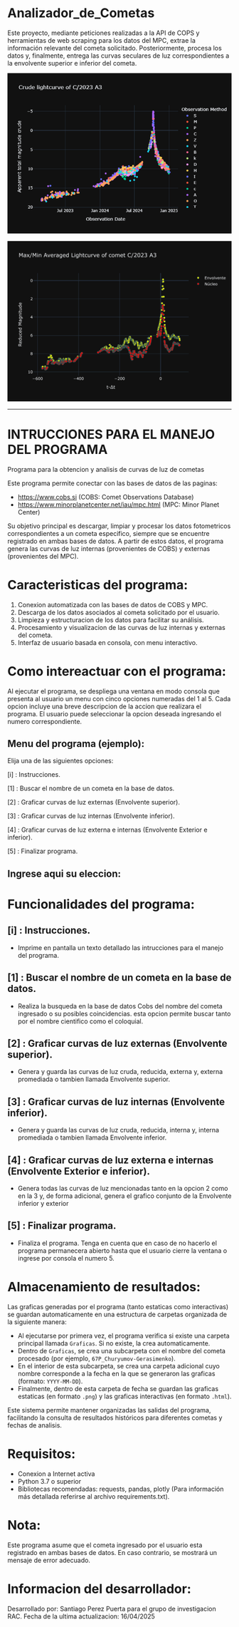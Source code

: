 # Analizador_de_Cometas
 
Este proyecto, mediante peticiones realizadas a la API de COPS y herramientas de web scraping para los datos del MPC, extrae la información relevante del cometa solicitado. Posteriormente, procesa los datos y, finalmente, entrega las curvas seculares de luz correspondientes a la envolvente superior e inferior del cometa.

![Curva de luz cruda](https://github.com/sperezp23/Analizador_de_cometas/blob/deba4ec91a3e0fbb8f272e9894c83297d6641207/Graficas/C_2023%20A3/2025-01-04/Crude%20lightcurve%20of%20C_2023%20A3__2025-01-04.png)


![Curva de Luz procesada](https://github.com/sperezp23/Analizador_de_cometas/blob/deba4ec91a3e0fbb8f272e9894c83297d6641207/Graficas/C_2023%20A3/2025-01-04/Max_Min%20Averaged%20Lightcurve%20of%20comet%20C_2023%20A3__2025-01-04.png)

---


# **INTRUCCIONES PARA EL MANEJO DEL PROGRAMA**



Programa para la obtencion y analisis de curvas de luz de cometas

Este programa permite conectar con las bases de datos de las paginas:
- https://www.cobs.si (COBS: Comet Observations Database)
- https://www.minorplanetcenter.net/iau/mpc.html (MPC: Minor Planet Center)

Su objetivo principal es descargar, limpiar y procesar los datos fotometricos correspondientes a un cometa especifico, siempre que se encuentre registrado en ambas bases de datos.
A partir de estos datos, el programa genera las curvas de luz internas (provenientes de COBS) y externas (provenientes del MPC).



Caracteristicas del programa:
=============================

1. Conexion automatizada con las bases de datos de COBS y MPC.
2. Descarga de los datos asociados al cometa solicitado por el usuario.
3. Limpieza y estructuracion de los datos para facilitar su análisis.
4. Procesamiento y visualizacion de las curvas de luz internas y externas del cometa.
5. Interfaz de usuario basada en consola, con menu interactivo.



Como intereactuar con el programa:
=================================

Al ejecutar el programa, se despliega una ventana en modo consola que presenta al usuario un menu con cinco opciones numeradas del 1 al 5. 
Cada opcion incluye una breve descripcion de la accion que realizara el programa. El usuario puede seleccionar la opcion deseada ingresando el numero correspondiente.

Menu del programa (ejemplo):
------------------------------------------
Elija una de las siguientes opciones:

[i] : Instrucciones.

[1] : Buscar el nombre de un cometa en la base de datos.

[2] : Graficar curvas de luz externas (Envolvente superior).

[3] : Graficar curvas de luz internas (Envolvente inferior).

[4] : Graficar curvas de luz externa e internas (Envolvente Exterior e inferior).

[5] : Finalizar programa.

Ingrese aqui su eleccion:
------------------------------------------



Funcionalidades del programa:
=============================

[i] : Instrucciones.
--------------------
- Imprime en pantalla un texto detallado las intrucciones para el manejo del programa.


[1] : Buscar el nombre de un cometa en la base de datos.
--------------------------------------------------------
- Realiza la busqueda en la base de datos Cobs del nombre del cometa ingresado o su posibles coincidencias. esta opcion permite buscar tanto por el nombre cientifico como el coloquial.


[2] : Graficar curvas de luz externas (Envolvente superior).
------------------------------------------------------------
- Genera y guarda las curvas de luz cruda, reducida, externa y, externa promediada o tambien llamada Envolvente superior. 


[3] : Graficar curvas de luz internas (Envolvente inferior).
------------------------------------------------------------
- Genera y guarda las curvas de luz cruda, reducida, interna y, interna promediada o tambien llamada Envolvente inferior.


[4] : Graficar curvas de luz externa e internas (Envolvente Exterior e inferior).
---------------------------------------------------------------------------------
- Genera todas las curvas de luz mencionadas tanto en la opcion 2 como en la 3 y, de forma adicional, genera el grafico conjunto de la Envolvente inferior y exterior 


[5] : Finalizar programa.
-------------------------
- Finaliza el programa. Tenga en cuenta que en caso de no hacerlo el programa permanecera abierto hasta que el usuario cierre la ventana o ingrese por consola el numero 5.



Almacenamiento de resultados:
=============================

Las graficas generadas por el programa (tanto estaticas como interactivas) se guardan automaticamente en una estructura de carpetas organizada de la siguiente manera:

- Al ejecutarse por primera vez, el programa verifica si existe una carpeta principal llamada `Graficas`. Si no existe, la crea automaticamente.
- Dentro de `Graficas`, se crea una subcarpeta con el nombre del cometa procesado (por ejemplo, `67P_Churyumov-Gerasimenko`).
- En el interior de esta subcarpeta, se crea una carpeta adicional cuyo nombre corresponde a la fecha en la que se generaron las graficas (formato: `YYYY-MM-DD`).
- Finalmente, dentro de esta carpeta de fecha se guardan las graficas estaticas (en formato `.png`) y las graficas interactivas (en formato `.html`).

Este sistema permite mantener organizadas las salidas del programa, facilitando la consulta de resultados históricos para diferentes cometas y fechas de analisis.



Requisitos:
===========

- Conexion a Internet activa
- Python 3.7 o superior
- Bibliotecas recomendadas: requests, pandas, plotly (Para información más detallada referirse al archivo requirements.txt).



Nota:
=====

Este programa asume que el cometa ingresado por el usuario esta registrado en ambas bases de datos. 
En caso contrario, se mostrará un mensaje de error adecuado.



Informacion del desarrollador:
==============================

Desarrollado por: Santiago Perez Puerta para el grupo de investigacion RAC.
Fecha de la ultima actualizacion: 16/04/2025

